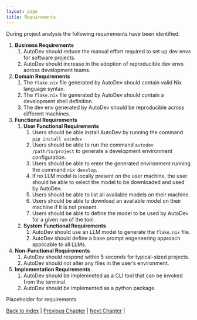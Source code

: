 ```yaml
---
layout: page
title: Requirements
---
```


During project analysis the following requirements have been identified.

1. **Business Requirements**
    1. AutoDev should reduce the manual effort required to set up dev envs for software projects.
    1. AutoDev should increase in the adoption of reproducible dev envs across development teams.
1. **Domain Requirements**
    1. The `flake.nix` file generated by AutoDev should contain valid Nix language syntax.
    1. The `flake.nix` file generated by AutoDev should contain a development shell definition.
    1. The dev env generated by AutoDev should be reproducible across different machines.
1. **Functional Requirements**
    1. **User Functional Requirements**
        1. Users should be able install AutoDev by running the command `pip install autodev`
        1. Users should be able to run the command `autodev /path/to/project` to generate a development environment configuration.
        1. Users should be able to enter the generated environment running the command `nix develop`.
        1. If no LLM model is locally present on the user machine, the user should be able to select the model to be downloaded and used by AutoDev.
        1. Users should be able to list all available models on their machine.
        1. Users should be able to download an available model on their machine if it is not present.
        1. Users should be able to define the model to be used by AutoDev for a given run of the tool.
    1. **System Functional Requirements**
        1. AutoDev should use an LLM model to generate the `flake.nix` file.
        1. AutoDev should define a base prompt engeneering approach applicable to all LLMs.
1. **Non-Functional Requirements**
    1. AutoDev should respond within 5 seconds for typical-sized projects.
    1. AutoDev should not alter any files in the user’s environment.
1. **Implementation Requirements**
    1. AutoDev should be implemneted as a CLI tool that can be invoked from the terminal.
    1. AutoDev should be implemented as a python package. <!-- TODO check if this can be done or is too much of a hassle -->

Placeholder for requirements

[Back to index](./index.md) |
[Previous Chapter](./introduction.md) |
[Next Chapter](./architectural-design.md) |
